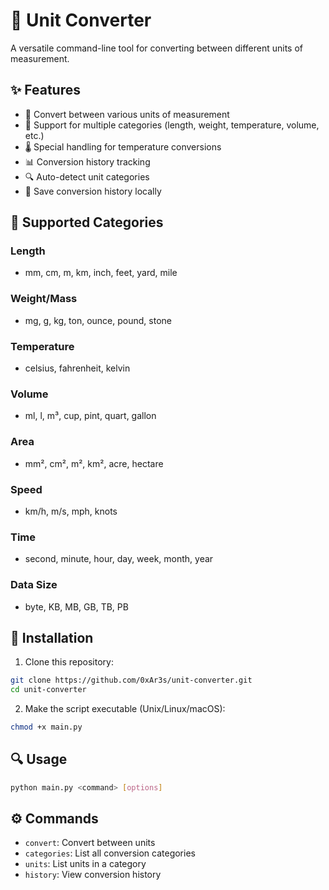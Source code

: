 # 📐 Unit Converter

A versatile command-line tool for converting between different units of measurement.

## ✨ Features

- 🔢 Convert between various units of measurement
- 📏 Support for multiple categories (length, weight, temperature, volume, etc.)
- 🌡️ Special handling for temperature conversions
- 📊 Conversion history tracking
- 🔍 Auto-detect unit categories
- 💾 Save conversion history locally

## 🔄 Supported Categories

### Length
- mm, cm, m, km, inch, feet, yard, mile

### Weight/Mass
- mg, g, kg, ton, ounce, pound, stone

### Temperature
- celsius, fahrenheit, kelvin

### Volume
- ml, l, m³, cup, pint, quart, gallon

### Area
- mm², cm², m², km², acre, hectare

### Speed
- km/h, m/s, mph, knots

### Time
- second, minute, hour, day, week, month, year

### Data Size
- byte, KB, MB, GB, TB, PB

## 🚀 Installation

1. Clone this repository:
```bash
git clone https://github.com/0xAr3s/unit-converter.git
cd unit-converter
```

2. Make the script executable (Unix/Linux/macOS):
```bash
chmod +x main.py
```

## 🔍 Usage

```bash
python main.py <command> [options]
```

## ⚙️ Commands

- `convert`: Convert between units
- `categories`: List all conversion categories
- `units`: List units in a category
- `history`: View conversion history
